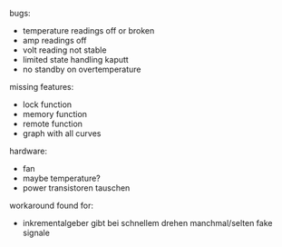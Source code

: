 bugs:
* temperature readings off or broken
* amp readings off
* volt reading not stable
* limited state handling kaputt
* no standby on overtemperature

missing features:
* lock function
* memory function
* remote function
* graph with all curves

hardware:
* fan
* maybe temperature?
* power transistoren tauschen

workaround found for:
* inkrementalgeber gibt bei schnellem drehen manchmal/selten fake signale
